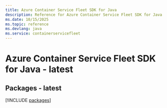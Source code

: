 ```yaml
---
title: Azure Container Service Fleet SDK for Java
description: Reference for Azure Container Service Fleet SDK for Java
ms.date: 10/15/2025
ms.topic: reference
ms.devlang: java
ms.service: containerservicefleet
---
```

# Azure Container Service Fleet SDK for Java - latest
## Packages - latest
[!INCLUDE [packages](container-service-fleet-index.md)]